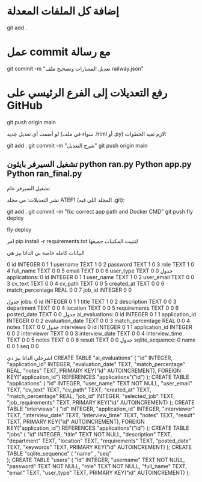 # إضافة كل الملفات المعدلة
git add .

# عمل commit مع رسالة
git commit -m "تعديل المسارات وتصحيح ملف railway.json"

# رفع التعديلات إلى الفرع الرئيسي على GitHub
git push origin main


لو أضفت أي تعديل جديد (سواء في ملف .html أو .py) لازم تعيد الخطوات:

git add .
git commit -m "شرح التعديل"
git push origin main

تشغيل السيرفر بايثون
python ran.py
Python app.py
Python ran_final.py
------------------

تشغيل السيرفر عام


نشر التعديلات:
من مجلد ATEF1 (المجلد اللي فيه .git):

git add .
git commit -m "fix: correct app path and Docker CMD"
git push
fly deploy

fly deploy

امر 
pip install -r requirements.txt
لتثبيت المكتبات جميعها 




البيانات كامله خاصة بي الداتا بيز هي

0	id	INTEGER	0		1
1	username	TEXT	1		0
2	password	TEXT	1		0
3	role	TEXT	1		0
4	full_name	TEXT	0		0
5	email	TEXT	0		0
6	user_type	TEXT	0		0
جدول applications:
0	id	INTEGER	0		1
1	user_name	TEXT	1		0
2	user_email	TEXT	0		0
3	cv_text	TEXT	0		0
4	cv_path	TEXT	0		0
5	created_at	TEXT	0		0
6	match_percentage	REAL	0		0
7	job_id	INTEGER	0		0

 جدول jobs:
0	id	INTEGER	0		1
1	title	TEXT	1		0
2	description	TEXT	0		0
3	department	TEXT	0		0
4	location	TEXT	0		0
5	requirements	TEXT	0		0
6	posted_date	TEXT	0		0
 جدول ai_evaluations:
0	id	INTEGER	0		1
1	application_id	INTEGER	0		0
2	evaluation_date	TEXT	0		0
3	match_percentage	REAL	0		0
4	notes	TEXT	0		0
جدول interviews
0	id	INTEGER	0		1
1	application_id	INTEGER	0		0
2	interviewer	TEXT	0		0
3	interview_date	TEXT	0		0
4	interview_time	TEXT	0		0
5	notes	TEXT	0		0
6	result	TEXT	0		0
 جدول sqlite_sequence:
0	name		0		0
1	seq		0		0




اشرحلي الداتا بيز دي 
CREATE TABLE "ai_evaluations" (
	"id"	INTEGER,
	"application_id"	INTEGER,
	"evaluation_date"	TEXT,
	"match_percentage"	REAL,
	"notes"	TEXT,
	PRIMARY KEY("id" AUTOINCREMENT),
	FOREIGN KEY("application_id") REFERENCES "applications"("id")
);
CREATE TABLE "applications" (
	"id"	INTEGER,
	"user_name"	TEXT NOT NULL,
	"user_email"	TEXT,
	"cv_text"	TEXT,
	"cv_path"	TEXT,
	"created_at"	TEXT,
	"match_percentage"	REAL,
	"job_id"	INTEGER,
	"selected_job"	TEXT,
	"job_requirements"	TEXT,
	PRIMARY KEY("id" AUTOINCREMENT)
);
CREATE TABLE "interviews" (
	"id"	INTEGER,
	"application_id"	INTEGER,
	"interviewer"	TEXT,
	"interview_date"	TEXT,
	"interview_time"	TEXT,
	"notes"	TEXT,
	"result"	TEXT,
	PRIMARY KEY("id" AUTOINCREMENT),
	FOREIGN KEY("application_id") REFERENCES "applications"("id")
);
CREATE TABLE "jobs" (
	"id"	INTEGER,
	"title"	TEXT NOT NULL,
	"description"	TEXT,
	"department"	TEXT,
	"location"	TEXT,
	"requirements"	TEXT,
	"posted_date"	TEXT,
	"keywords"	TEXT,
	PRIMARY KEY("id" AUTOINCREMENT)
);
CREATE TABLE "sqlite_sequence" (
	"name"	,
	"seq"	
);
CREATE TABLE "users" (
	"id"	INTEGER,
	"username"	TEXT NOT NULL,
	"password"	TEXT NOT NULL,
	"role"	TEXT NOT NULL,
	"full_name"	TEXT,
	"email"	TEXT,
	"user_type"	TEXT,
	PRIMARY KEY("id" AUTOINCREMENT)
);
